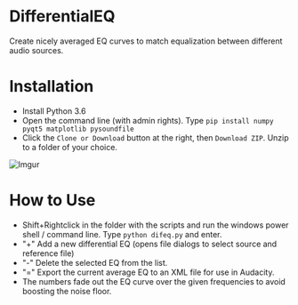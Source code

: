 # DifferentialEQ

Create nicely averaged EQ curves to match equalization between different audio sources.

# Installation
- Install Python 3.6
- Open the command line (with admin rights). Type `pip install numpy pyqt5 matplotlib pysoundfile`
- Click the `Clone or Download` button at the right, then `Download ZIP`. Unzip to a folder of your choice.

![Imgur](https://i.imgur.com/WwVDVi9.jpg)

# How to Use
- Shift+Rightclick in the folder with the scripts and run the windows power shell / command line. Type `python difeq.py` and enter.
- "+" Add a new differential EQ (opens file dialogs to select source and reference file)
- "-" Delete the selected EQ from the list.
- "=" Export the current average EQ to an XML file for use in Audacity.
- The numbers fade out the EQ curve over the given frequencies to avoid boosting the noise floor.
